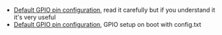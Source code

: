 - [Default GPIO pin configuration](../../../pi.documentation/blob/master/configuration/pin-configuration.md), read it
carefully but if you understand it it's very useful
- [Default GPIO pin configuration](../../../pi.documentation/blob/master/configuration/config-txt/gpio.md), GPIO setup on boot
with config.txt
